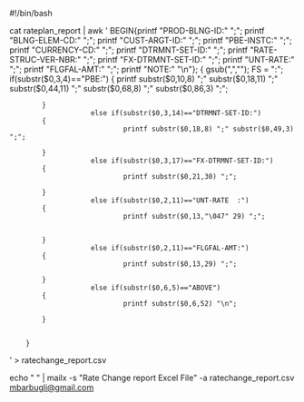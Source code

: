 #!/bin/bash



cat rateplan_report | awk '
       BEGIN{printf "PROD-BLNG-ID:" ";"; printf "BLNG-ELEM-CD:" ";"; printf "CUST-ARGT-ID:" ";"; printf "PBE-INSTC:" ";"; printf "CURRENCY-CD:" ";"; printf "DTRMNT-SET-ID:" ";"; printf "RATE-STRUC-VER-NBR:" ";"; printf "FX-DTRMNT-SET-ID:" ";"; printf "UNT-RATE:" ";"; printf "FLGFAL-AMT:" ";"; printf "NOTE:" "\n"};
         {
                        gsub(",","");
                        FS = ":";
                        if(substr($0,3,4)=="PBE:")
            {
                                printf substr($0,10,8) ";" substr($0,18,11) ";"  substr($0,44,11) ";" substr($0,68,8) ";" substr($0,86,3) ";";

            }
                        else if(substr($0,3,14)=="DTRMNT-SET-ID:")
            {
                                printf substr($0,18,8) ";" substr($0,49,3) ";";

            }
                        else if(substr($0,3,17)=="FX-DTRMNT-SET-ID:")
            {
                                printf substr($0,21,30) ";";

            }
                        else if(substr($0,2,11)=="UNT-RATE  :")
            {
                                printf substr($0,13,"\047" 29) ";";


            }
                        else if(substr($0,2,11)=="FLGFAL-AMT:")
            {
                                printf substr($0,13,29) ";";

            }
                        else if(substr($0,6,5)=="ABOVE")
            {
                                printf substr($0,6,52) "\n";

            }


        }
' > ratechange_report.csv


echo " " | mailx -s "Rate Change report Excel File" -a ratechange_report.csv  mbarbugli@gmail.com
                    

